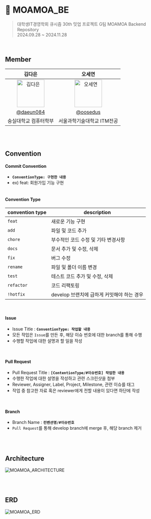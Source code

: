 # 🎯 MOAMOA_BE

> 대학생IT경영학회 큐시즘 30th 밋업 프로젝트 G팀 MOAMOA Backend Repository <br>
> 2024.09.28 ~ 2024.11.28

<br>

## Member
|      김다은       |          오세연        |                                                                                                   
| :------------------------------------------------------------------------------: | :---------------------------------------------------------------------------------------------------------------------------------------------------: | 
|   <img src="https://avatars.githubusercontent.com/u/122000839?v=4" width=90px alt="김다은"/>       |   <img src="https://avatars.githubusercontent.com/oosedus?v=4" width=90px alt="오세연"/>                       |
|   [@daeun084](https://github.com/daeun084)   |    [@oosedus](https://github.com/oosedus)  | 
| 숭실대학교 컴퓨터학부 | 서울과학기술대학교 ITM전공 | 

<br><br>


## Convention

#### Commit Convention
- **`ConventionType: 구현한 내용`**
- ex) feat: 회원가입 기능 구현 <br><br>


#### Convention Type
| convention type | description |
| --- | --- |
| `feat` | 새로운 기능 구현 |
| `add` | 파일 및 코드 추가 |
| `chore` | 부수적인 코드 수정 및 기타 변경사항 |
| `docs` | 문서 추가 및 수정, 삭제 |
| `fix` | 버그 수정 |
| `rename` | 파일 및 폴더 이름 변경 |
| `test` | 테스트 코드 추가 및 수정, 삭제 |
| `refactor` | 코드 리팩토링 |
| `!hotfix` | develop 브랜치에 급하게 커밋해야 하는 경우 |

<br>

#### Issue
- Issue Title : **`ConventionType: 작업할 내용`**
- 모든 작업은 `Issue`를 만든 후, 해당 이슈 번호에 대한 branch를 통해 수행
- 수행할 작업에 대한 설명과 할 일을 작성

<br>

#### Pull Request
- Pull Request Title : **`[ContentionType/#이슈번호] 작업한 내용`**
- 수행한 작업에 대한 설명을 작성하고 관련 스크린샷을 첨부
- Reviewer, Assigner, Label, Project, Milestone, 관련 이슈를 태그
- 작업 중 참고한 자료 혹은 reviewer에게 전할 내용이 있다면 하단에 작성

<br>

#### Branch
- Branch Name : **`컨벤션명/#이슈번호`**
- `Pull Request`를 통해 develop branch에 merge 후, 해당 branch 제거

<br><br>

## Architecture
![MOAMOA_ARCHITECTURE](https://github.com/user-attachments/assets/d9aaee68-0793-482c-b57a-2f2ab4d56756)


<br><br>

## ERD
![MOAMOA_ERD](https://github.com/user-attachments/assets/fdd8622b-8418-45e2-966a-9757fc5e8b7c)







